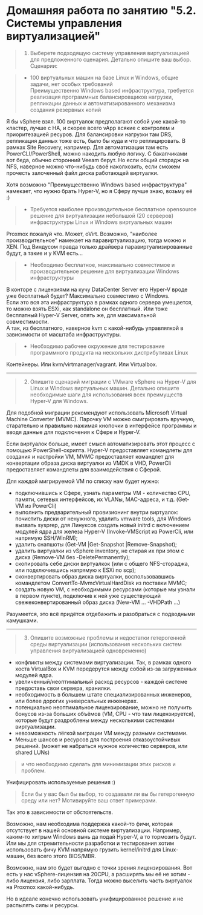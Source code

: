 # Домашняя работа по занятию "5.2. Системы управления виртуализацией"

> 1. Выберете подходящую систему управления виртуализацией для предложенного сценария. Детально опишите ваш выбор. Сценарии:

> - 100 виртуальных машин на базе Linux и Windows, общие задачи, нет особых требований  
> Преимущественно Windows based инфраструктура, требуется реализация программных балансировщиков нагрузки, репликации данных и автоматизированного механизма создания резервных копий

Я бы vSphere взял. 100 виртуалок предполагают собой уже какой-то кластер, лучше с HA, и скорее всего vApp всякие с контролем и приоритезацией ресуров.
Для балансировки нагрузки там DRS, репликация данных тоже есть, было бы куда и что реплицировать. В рамках Site Recovery, например. 
Для автоматизации там есть PowerCLI/PowerShell, можно накодить любую логику. 
С бакапчиками вот беда, обычно сторонний Veeam берут. Но если общий сторадж на NFS, наверное можно что-нибудь своё наколхозить, если сможем прочесть залоченный файл диска работающей виртуалки.

Хотя возможно "Преимущественно Windows based инфраструктура" намекает, что нужно брать Hyper-V, но я Сферу лучше знаю, возьму её :)


> - Требуется наиболее производительное бесплатное opensource решение для виртуализации небольшой (20 серверов) инфраструктуры Linux и Windows виртуальных машин
  
Proxmox пожалуй что. Может, oVirt. Возможно, "наиболее производительное" намекает на паравиртуализацию, тогда можно и XEN. Под Виндусом правда только драйвера паравиртуализированные будут, 
а такие и у KVM есть...


> - Необходимо бесплатное, максимально совместимое и производительное решение для виртуализации Windows инфраструктуры

В конторе с лицензиями на кучу DataCenter Server его Hyper-V вроде уже бесплатный будет? Максимально совместимо с Windows.   
Если это вся эта инфраструктура в рамках одного сервера умещается, то можно взять ESXi, как standalone он бесплатный. Или тоже бесплатный Hyper-V Server, опять же, для максимальной совместимости.    
А так, из бесплатного, наверное kvm с какой-нибудь управлялкой в зависимости от масштаба инфраструктуры.


> - Необходимо рабочее окружение для тестирование программного продукта на нескольких дистрибутивах Linux

Контейнеры. Или kvm/virtmanager/vagrant. Или Virtualbox.

---
> 2. Опишите сценарий миграции с VMware vSphere на Hyper-V для Linux и Windows виртуальных машин. Детально опишите необходимые шаги для использования всех преимуществ Hyper-V для Windows.

Для подобной миграции рекомендуют использовать Microsoft Virtual Machine Converter (MVMC). 
Парочку VM можно смигрировать вручную, старательно и правильно нажимая кнопочки в интерфейсе программы и вводя данные для подключения к Сфере и Hyper-V. 

Если виртуалок больше, имеет смысл автоматизировать этот процесс с помощью PowerShell-скрипта. Hyper-V предоставляет командлеты для создания 
и настройки VM, MVMC предоставляет командлет для конвертации образа диска виртуалки из VMDK в VHD, PowerCli предоставляет командлеты 
для взаимодействия с Сферой. 

Для каждой мигрируемой VM по списку нам будет нужно:
- подключившись к Сфере, узнать параметры VM - количество CPU, памяти, сетевых интерфейсов, их VLANы, MAC-адреса, и т.д. (Get-VM из PowerCli)
- выполнить предварительный провизионинг внутри виртуалок: почистить диски от ненужного, удалить vmware tools, для Windows вызвать sysprep,
для Линуксов создать новый initrd с включением модулей ядра для железа Hyper-V (Invoke-VMScript из PowerCli, или напрямую SSH/WinRM);
- удалить снапшоты (Get-VM |Get-Snapshot |Remove-Snapshot);
- удалить виртуалки из vSphere inventory, не стирая их при этом с диска (Remove-VM без -DeletePermanently);
- скопировать себе диски виртуалкок (или с общего NFS-стораджа, или подключившись напрямую к ESXi по scp);
- сконвертировать образ диска виртуалки, воспользовавшись командлетом ConvertTo-MvmcVirtualHardDisk из поставки MVMC;
- создать новую VM, с необходимыми ресурсами (которые мы узнали в первом пункте), подключив к ней уже существующий свежеконвертированный 
  образ диска (New-VM ... -VHDPath ...)
  
Разумеется, это всё придётся отдебажить и разобраться с подводными камушками. 


---
> 3. Опишите возможные проблемы и недостатки гетерогенной среды виртуализации (использования нескольких систем управления виртуализацией одновременно)

- конфликты между системами виртуализации. Так, в рамках одного хоста VirtualBox и KVM передерутся между собой из-за загруженных модулей ядра.
- увеличенный/неоптимальный расход ресурсов - каждой системе предоставь свои сервера, хранилки.
- необходимость в большем штате специализированных инженеров, или более дорогих универсальных инженерах.
- потенциально неоптимальное лицензирование, можно не получить бонусов из-за больших объёмов (VM, CPU - что там лицензируется), которые будут
  раздроблены между несколькими системами виртуализации.
- невозможность лёгкой миграции VM между разными системами. 
- Меньше шансов и ресурсов для построения отказоустойчивых решений. (может не набраться нужное количество серверов, или shared LUNs)  
  
  
> и что необходимо сделать для минимизации этих рисков и проблем.

Унифицировать используемые решения :) 
  
  
> Если бы у вас был бы выбор, то создавали ли вы бы гетерогенную среду или нет? Мотивируйте ваш ответ примерами.

Так это в зависимости от обстоятельств.

Возможно, нам необходима поддержка какой-то фичи, которая отсутствует в нашей основной системе виртуализации. Например, каким-то хитрым
Windows вынь да подай Hyper-V, а то тормозить будут. Или мы для стремительности разработки и тестирования хотим использовать фичу KVM 
напрямую грузить kernel/initrd для Linux-машин, без всего этого BIOS/MBR.

Возможно, нам это будет выгодно с точки зрения лицензирования. Вот есть у нас vSphere-лицензия на 20CPU, а расширять мы её не хотим - 
либо лицензия, либо зарплата. Тогда можно выселить часть виртуалок на Proxmox какой-нибудь.  

Но в идеале конечно использовать унифицированное решение и не распылять силы и ресурсы.
